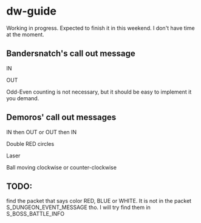 # dw-guide

Working in progress. Expected to finish it in this weekend. I don't have time at the moment.


## Bandersnatch's call out message

IN

OUT

Odd-Even counting is not necessary, but it should be easy to implement it you demand.


## Demoros' call out messages

IN then OUT or OUT then IN

Double RED circles

Laser

Ball moving clockwise or counter-clockwise


## TODO:

find the packet that says color RED, BLUE or WHITE. It is not in the packet S_DUNGEON_EVENT_MESSAGE tho. I will try find them in S_BOSS_BATTLE_INFO
